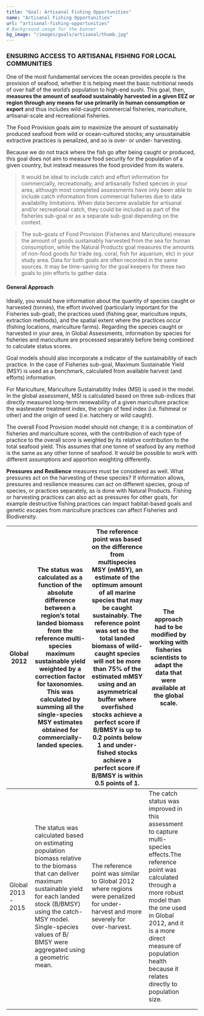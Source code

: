 ```yaml
---
title: "Goal: Artisanal Fishing Opportunities"
name: "Artisanal Fishing Opportunities"
url: "artisanal-fishing-opportunities"
# Background image for the banner
bg_image: "/images/goals/artisanal/thumb.jpg"
---
```


### ENSURING ACCESS TO ARTISANAL FISHING FOR LOCAL COMMUNITIES

One of the most fundamental services the ocean provides people is the provision of seafood, whether it is helping meet the basic nutritional needs of over half of the world’s population to high-end sushi. This goal, then, **measures the amount of seafood sustainably harvested in a given EEZ or region through any means for use primarily in human consumption or export** and thus includes wild-caught commercial fisheries, mariculture, artisanal-scale and recreational fisheries.

The Food Provision goals aim to maximize the amount of sustainably produced seafood from wild or ocean-cultured stocks; any unsustainable extractive practices is penalized, and so is over- or under- harvesting.

Because we do not track where the fish go after being caught or produced, this goal does not aim to measure food security for the population of a given country, but instead measures the food provided from its waters.

> It would be ideal to include catch and effort information for commercially, recreationally, and artisanally fished species in your area, although most completed assessments have only been able to include catch information from commercial fisheries due to data availability limitations. When data become available for artisanal and/or recreational catch, they could be included as part of the fisheries sub-goal or as a separate sub-goal depending on the context.

> The sub-goals of Food Provision (Fisheries and Mariculture) measure the amount of goods sustainably harvested from the sea for human consumption, while the Natural Products goal measures the amounts of non-food goods for trade (eg. coral, fish for aquarium, etc) in your study area. Data for both goals are often recorded in the same sources. It may be time-saving for the goal keepers for these two goals to join efforts to gather data.

#### General Approach

Ideally, you would have information about the quantity of species caught or harvested (tonnes), the effort involved (particularly important for the Fisheries sub-goal), the practices used (fishing gear, mariculture inputs, extraction methods), and the spatial extent where the practices occur (fishing locations, mariculture farms). Regarding the species caught or harvested in your area, in Global Assessments, information by species for fisheries and mariculture are processed separately before being combined to calculate status scores.

Goal models should also incorporate a indicator of the sustainability of each practice. In the case of Fisheries sub-goal, Maximum Sustainable Yield (MSY) is used as a benchmark, calculated from available harvest (and efforts) information.

For Mariculture, Mariculture Sustainability Index (MSI) is used in the model. In the global assessment, MSI is calculated based on three sub-indices that directly measured long-term renewability of a given mariculture practice: the wastewater treatment index, the origin of feed index (i.e. fishmeal or other) and the origin of seed (i.e. hatchery or wild caught).

The overall Food Provision model should not change; it is a combination of fisheries and mariculture scores, with the contribution of each type of practice to the overall score is weighted by its relative contribution to the total seafood yield. This assumes that one tonne of seafood by any method is the same as any other tonne of seafood. It would be possible to work with different assumptions and apportion weighting differently.

**Pressures and Resilience** measures must be considered as well. What pressures act on the harvesting of these species? If information allows, pressures and resilience measures can act on different species, group of species, or practices separately, as is done with Natural Products. Fishing or harvesting practices can also act as pressures for other goals, for example destructive fishing practices can impact habitat-based goals and genetic escapes from mariculture practices can affect Fisheries and Biodiversity.




| Global 2012 | The status was calculated as a function of the absolute difference between a region’s total landed biomass from  the reference multi-species maximum sustainable yield weighted by a correction factor for taxonomies.  This was calculated by summing all the single-species MSY estimates obtained for commercially-landed species. | The reference point was based on the difference from multispecies MSY (mMSY), an estimate of the optimum amount of all marine species that may be caught sustainably. The reference point was set so the total landed biomass of wild-caught species will not be more than 75% of the estimated mMSY using and an asymmetrical buffer where overfished stocks achieve a perfect score if B/BMSY is up to 0.2 points below 1 and under-fished stocks achieve a perfect score if B/BMSY is within 0.5 points of 1. | The approach had to be modified by working with fisheries scientists to adapt the data that were available at the global scale. |  |
|-|-|-|-|-|
| Global 2013 - 2015 | The status was calculated based on estimating population biomass relative to the biomass that can deliver maximum sustainable yield for each landed stock (B/BMSY) using the catch-MSY model. Single-species values of B/ BMSY were aggregated using a geometric mean. | The reference point was similar to Global 2012 where regions were penalized for under-harvest and more severely for over-harvest. | The catch status was improved in this assessment to capture multi-species effects.The reference point was calculated through a more robust model than the one used in Global 2012, and it is a more direct measure of population health because it relates directly to population size. |  |
|  |  |  |  |  |
|  |  |  |  |  |